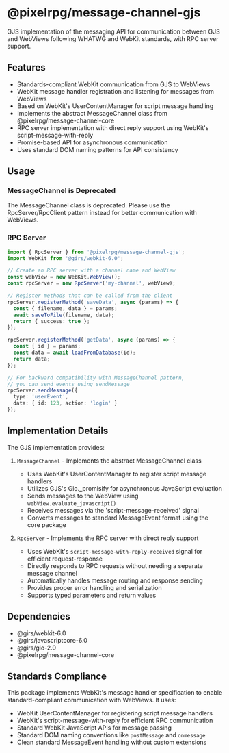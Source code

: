 # @pixelrpg/message-channel-gjs

GJS implementation of the messaging API for communication between GJS and WebViews following WHATWG and WebKit standards, with RPC server support.

## Features

- Standards-compliant WebKit communication from GJS to WebViews
- WebKit message handler registration and listening for messages from WebViews
- Based on WebKit's UserContentManager for script message handling
- Implements the abstract MessageChannel class from @pixelrpg/message-channel-core
- RPC server implementation with direct reply support using WebKit's script-message-with-reply
- Promise-based API for asynchronous communication
- Uses standard DOM naming patterns for API consistency

## Usage

### MessageChannel is Deprecated

The MessageChannel class is deprecated. Please use the RpcServer/RpcClient pattern instead for better communication with WebViews.

### RPC Server

```typescript
import { RpcServer } from '@pixelrpg/message-channel-gjs';
import WebKit from '@girs/webkit-6.0';

// Create an RPC server with a channel name and WebView
const webView = new WebKit.WebView();
const rpcServer = new RpcServer('my-channel', webView);

// Register methods that can be called from the client
rpcServer.registerMethod('saveData', async (params) => {
  const { filename, data } = params;
  await saveToFile(filename, data);
  return { success: true };
});

rpcServer.registerMethod('getData', async (params) => {
  const { id } = params;
  const data = await loadFromDatabase(id);
  return data;
});

// For backward compatibility with MessageChannel pattern, 
// you can send events using sendMessage
rpcServer.sendMessage({
  type: 'userEvent',
  data: { id: 123, action: 'login' }
});
```

## Implementation Details

The GJS implementation provides:

1. `MessageChannel` - Implements the abstract MessageChannel class
   - Uses WebKit's UserContentManager to register script message handlers
   - Utilizes GJS's Gio._promisify for asynchronous JavaScript evaluation
   - Sends messages to the WebView using `webView.evaluate_javascript()`
   - Receives messages via the 'script-message-received' signal
   - Converts messages to standard MessageEvent format using the core package

2. `RpcServer` - Implements the RPC server with direct reply support
   - Uses WebKit's `script-message-with-reply-received` signal for efficient request-response
   - Directly responds to RPC requests without needing a separate message channel
   - Automatically handles message routing and response sending
   - Provides proper error handling and serialization
   - Supports typed parameters and return values

## Dependencies

- @girs/webkit-6.0
- @girs/javascriptcore-6.0
- @girs/gio-2.0
- @pixelrpg/message-channel-core

## Standards Compliance

This package implements WebKit's message handler specification to enable standard-compliant communication with WebViews. It uses:

- WebKit UserContentManager for registering script message handlers
- WebKit's script-message-with-reply for efficient RPC communication
- Standard WebKit JavaScript APIs for message passing
- Standard DOM naming conventions like `postMessage` and `onmessage`
- Clean standard MessageEvent handling without custom extensions